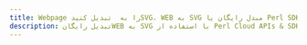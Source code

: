 ---title: Webpage را به  تبدیل کنیدSVG، WEB به SVG مبدل رایگان یا Perl SDKdescription: تبدیل رایگانWEB به SVG با استفاده از Perl Cloud APIs & SDK همچنین اسناد PDF را در Cloud ایجاد، ویرایش و رندر کنید.---